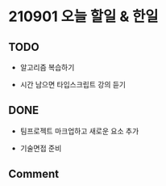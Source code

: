 # 210901 오늘 할일 & 한일

## TODO

- 알고리즘 복습하기

- 시간 남으면 타입스크립트 강의 듣기

## DONE

- 팀프로젝트 마크업하고 새로운 요소 추가

- 기술면접 준비

## Comment
